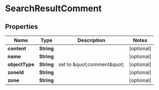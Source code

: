 

# SearchResultComment

## Properties

Name | Type | Description | Notes
------------ | ------------- | ------------- | -------------
**content** | **String** |  |  [optional]
**name** | **String** |  |  [optional]
**objectType** | **String** | set to \&quot;comment\&quot; |  [optional]
**zoneId** | **String** |  |  [optional]
**zone** | **String** |  |  [optional]



